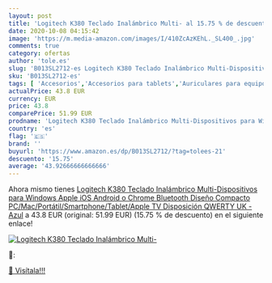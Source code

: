 ```yaml
---
layout: post
title: 'Logitech K380 Teclado Inalámbrico Multi- al 15.75 % de descuento'
date: 2020-10-08 04:15:42
image: 'https://m.media-amazon.com/images/I/410ZcAzKEhL._SL400_.jpg'
comments: true
category: ofertas
author: 'tole.es'
slug: 'B013SL2712-es Logitech K380 Teclado Inalámbrico Multi-Dispositivos para...'
sku: 'B013SL2712-es'
tags: [ 'Accesorios','Accesorios para tablets','Auriculares para equipo de audio','Auriculares y accesorios','Electrónica','Electrónica para moto','Electrónica para vehículos','Fundas blandas para tablets','Fundas para tablets','Informática','Smartwatches','Soportes para moto','Tecnología para vestir','apple', ]
actualPrice: 43.8 EUR
currency: EUR
price: 43.8
comparePrice: 51.99 EUR
prodname: 'Logitech K380 Teclado Inalámbrico Multi-Dispositivos para Windows  Apple iOS  Android o Chrome  Bluetooth  Diseño Compacto  PC/Mac/Portátil/Smartphone/Tablet/Apple TV  Disposición QWERTY UK - Azul'
country: 'es'
flag: '🇪🇸'
brand: ''
buyurl: 'https://www.amazon.es/dp/B013SL2712/?tag=tolees-21'
descuento: '15.75'
average: '43.92666666666666'
---
```


Ahora mismo tienes [Logitech K380 Teclado Inalámbrico Multi-Dispositivos para Windows  Apple iOS  Android o Chrome  Bluetooth  Diseño Compacto  PC/Mac/Portátil/Smartphone/Tablet/Apple TV  Disposición QWERTY UK - Azul](https://www.amazon.es/dp/B013SL2712/?tag=tolees-21) a 43.8 EUR (original: 51.99 EUR) (15.75 %  de descuento) en el siguiente enlace!

[![Logitech K380 Teclado Inalámbrico Multi-](https://m.media-amazon.com/images/I/410ZcAzKEhL._SL400_.jpg)](https://www.amazon.es/dp/B013SL2712/?tag=tolees-21)

🔎:


[🛒 Visítala!!!](https://www.amazon.es/dp/B013SL2712/?tag=tolees-21)
